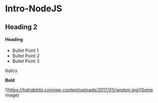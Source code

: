 # Intro-NodeJS
## Heading 2
#### Heading 

* Bullet Point 1
* Bullet Point 2
* Bullet Point 3

*Italics*

**Bold**


![https://hatrabbits.com/wp-content/uploads/2017/01/random.jpg](Some image)

